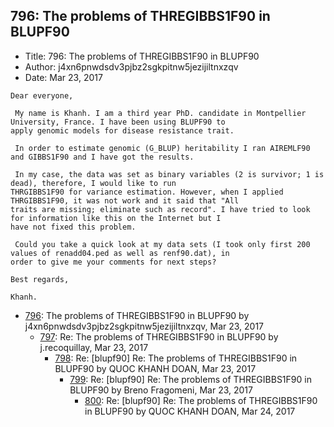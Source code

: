 ## 796: The problems of THREGIBBS1F90 in BLUPF90

- Title: 796: The problems of THREGIBBS1F90 in BLUPF90
- Author: j4xn6pnwdsdv3pjbz2sgkpitnw5jezijiltnxzqv
- Date: Mar 23, 2017
```
Dear everyone,

 My name is Khanh. I am a third year PhD. candidate in Montpellier University, France. I have been using BLUPF90 to
apply genomic models for disease resistance trait.

 In order to estimate genomic (G_BLUP) heritability I ran AIREMLF90 and GIBBS1F90 and I have got the results.

 In my case, the data was set as binary variables (2 is survivor; 1 is dead), therefore, I would like to run
THRGIBBS1F90 for variance estimation. However, when I applied THRGIBBS1F90, it was not work and it said that "All
traits are missing; eliminate such as record". I have tried to look for information like this on the Internet but I
have not fixed this problem.

 Could you take a quick look at my data sets (I took only first 200 values of renadd04.ped as well as renf90.dat), in
order to give me your comments for next steps?

Best regards,

Khanh.
```

- [796](0796.md): The problems of THREGIBBS1F90 in BLUPF90 by j4xn6pnwdsdv3pjbz2sgkpitnw5jezijiltnxzqv, Mar 23, 2017
    - [797](0797.md): Re: The problems of THREGIBBS1F90 in BLUPF90 by j.recoquillay, Mar 23, 2017
        - [798](0798.md): Re: [blupf90] Re: The problems of THREGIBBS1F90 in BLUPF90 by QUOC KHANH DOAN, Mar 23, 2017
            - [799](0799.md): Re: [blupf90] Re: The problems of THREGIBBS1F90 in BLUPF90 by Breno Fragomeni, Mar 23, 2017
                - [800](0800.md): Re: [blupf90] Re: The problems of THREGIBBS1F90 in BLUPF90 by QUOC KHANH DOAN, Mar 24, 2017
